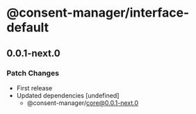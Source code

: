 # @consent-manager/interface-default

## 0.0.1-next.0
### Patch Changes

- First release
- Updated dependencies [undefined]
  - @consent-manager/core@0.0.1-next.0
